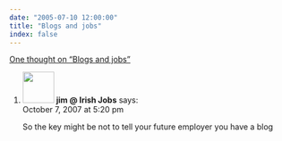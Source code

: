 ```yaml
---
date: "2005-07-10 12:00:00"
title: "Blogs and jobs"
index: false
---
```


[One thought on &ldquo;Blogs and jobs&rdquo;](/lemire/blog/2005/07-10-blogs-and-jobs)

<ol class="comment-list">
<li id="comment-49495" class="comment even thread-even depth-1">
<div class="comment-author vcard">
<img alt src="https://secure.gravatar.com/avatar/f7f920dcac15cb6d13491bbc5cba67f4?s=56&#038;d=mm&#038;r=g" srcset="https://secure.gravatar.com/avatar/f7f920dcac15cb6d13491bbc5cba67f4?s=112&#038;d=mm&#038;r=g 2x" class="avatar avatar-56 photo" height="56" width="56" decoding="async" /> <b class="fn">jim @ Irish Jobs</b> <span class="says">says:</span> </div>
<div class="comment-metadata"><time datetime="2007-10-07T17:20:06+00:00">October 7, 2007 at 5:20 pm</time></a> </div>
<div class="comment-content">
<p>So the key might be not to tell your future employer you have a blog</p>
</div>
</li>
</ol>
